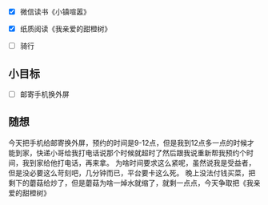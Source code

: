 - [x] 微信读书《小镇喧嚣》
- [x] 纸质阅读《我亲爱的甜橙树》
- [ ] 骑行


## 小目标
- [ ] 邮寄手机换外屏

## 随想
今天把手机给邮寄换外屏，预约的时间是9-12点，但是我到12点多一点的时候才能到家，快递小哥给我打电话说那个时候就超时了然后跟我说重新帮我预约个时间，我到家给他打电话，再来拿。
为啥时间要求这么紧呢，虽然说我是受益者，但是没必要这么苛刻吧，几分钟而已，平台要卡这么死。
晚上没法付钱买菜，把剩下的蘑菇给炒了，但是蘑菇为啥一焯水就缩了，就剩一点点，今天争取把《我亲爱的甜橙树》
